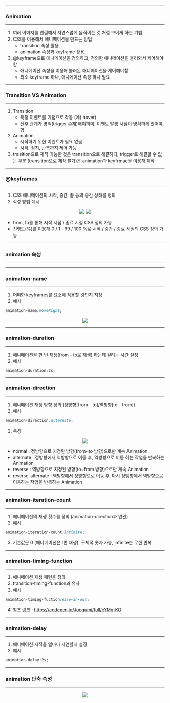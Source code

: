 -----
### Animation
-----
1. 여러 이미지를 연결해서 자연스럽게 움직이는 것 처럼 보이게 하는 기법
2. CSS를 이용해서 애니메이션을 만드는 방법
   - transition 속성 활용
   - animation 속성과 keyframe 활용
3. @keyframe으로 애니메이션을 정의하고, 정의한 애니메이션을 불러와서 제어해야함
   - 애니메이션 속성을 이용해 불러온 애니메이션을 제어해야함
   - 최소 keyframe 하나, 애니메이션 속성 하나 필요

-----
### Transition VS Animation
-----
1. Transition
   - 특정 이벤트를 기점으로 작동 (예) hover)
   - 전후 관계가 명백(trigger 존재)해야하며, 이벤트 발생 시점이 명확하게 있어야함
2. Animation
   - 시작하기 위한 이벤트가 필요 없음
   - 시작, 정지, 반복까지 제어 가능
3. traisition으로 제작 가능한 것은 transition으로 해결하되,
   trigger로 해결할 수 없는 부분 (transition으로 제작 불가)은 animation과 keyfrmae을 이용해 제작

-----
### @keyframes
-----
1. CSS 애니메이션의 시작, 중간, 끝 등의 중간 상태를 정의
2. 작성 방법 예시
<div align = "center">
<img src="https://github.com/sooyounghan/Web/assets/34672301/890802ea-0d2d-4d57-b950-44528f834dee">
<img src="https://github.com/sooyounghan/Web/assets/34672301/101d8892-1ee7-4952-9eae-8edae38e7f32">
</div>

  - from, to를 통해 시작 시점 / 종료 시점 CSS 정의 가능
  - 진행도(%)를 이용해 0 / 1 - 99 / 100 %로 시작 / 중간 / 종료 시점의 CSS 정의 가능

-----
### animation 속성
-----
-----
### animation-name
-----
1. 어떠한 keyframes를 요소에 적용할 것인지 지정
2. 예시
```css
animation-name:moveRight;
```
<div align = "center">
<img src="https://github.com/sooyounghan/Web/assets/34672301/9cffa2b7-f84b-4d64-ab37-9a8e26f08f49">
</div>

-----
### animation-duration
-----
1. 애니메이션을 한 번 재생(from - to로 재생) 하는데 걸리는 시간 설정
2. 예시
```css
animation-duration:2s;
```

-----
### animation-direction
-----
1. 애니메이션 재생 방향 정의 (정방향[from - to]/역방향[to - from])
2. 예시
```css
animation-direction:alternate;
```

3. 속성
<div align = "center">
<img src="https://github.com/sooyounghan/Web/assets/34672301/63c6d5ff-3e46-4d12-ad30-b6cf5c696f5c">
</div>

  - normal : 정방향으로 지정된 방향(from~to 방향)으로만 계속 Animation
  - alternate : 정방향에서 역방향으로 이동 후, 역방향으로 이동 하는 작업을 반복하는 Animation
  - reverse : 역방향으로 지정된 방향(to~from 방향)으로만 계속 Animation
  - reverse-alternate : 역방향에서 정방향으로 이동 후, 다시 정방향에서 역방향으로 이동하는 작업을 반복하는 Animation

-----
### animation-iteration-count
-----
1. 애니메이션의 재생 횟수를 정의 (animation-direction과 연관)
2. 예시
```css
animation-iteration-count:infinite;
```

3. 기본값은 0 (애니메이션은 1번 재생), 구체적 숫자 가능, infinite는 무한 반복

-----
### animation-timing-function
-----
1. 애니메이션 재생 패턴을 정의
2. transition-timing-function과 유사
3. 예시
```css
animation-timing-fuction:ease-in-out;
```

4. 참조 링크 : https://codepen.io/Joogumi/full/eYMgrKO
   
-----
### animation-delay
-----
1. 애니메이션 시작을 얼마나 지연할지 설정
2. 예시
```css
animation-delay:2s;
```
-----
### animation 단축 속성
-----
<div align = "center">
<img src="https://github.com/sooyounghan/Web/assets/34672301/e9c821f1-ad17-41d0-a9a0-64303c8f2079">
</div>
